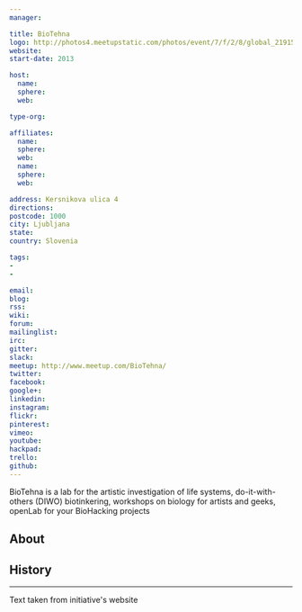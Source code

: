 ```yaml
---
manager:

title: BioTehna
logo: http://photos4.meetupstatic.com/photos/event/7/f/2/8/global_219152552.jpeg
website:
start-date: 2013

host:
  name:
  sphere:
  web:

type-org:

affiliates:
  name:
  sphere:
  web:
  name:
  sphere:
  web:

address: Kersnikova ulica 4
directions:
postcode: 1000
city: Ljubljana
state:
country: Slovenia

tags:
-
-

email:
blog:
rss:
wiki:
forum:
mailinglist:
irc:
gitter:
slack:
meetup: http://www.meetup.com/BioTehna/
twitter:
facebook:
google+:
linkedin:
instagram:
flickr:
pinterest:
vimeo:
youtube:
hackpad:
trello:
github:
---
```

BioTehna is a lab for the artistic investigation of life systems, do-it-with-others (DIWO) biotinkering, workshops on biology for artists and geeks, openLab for your BioHacking projects
## About

## History

---
Text taken from initiative's website
